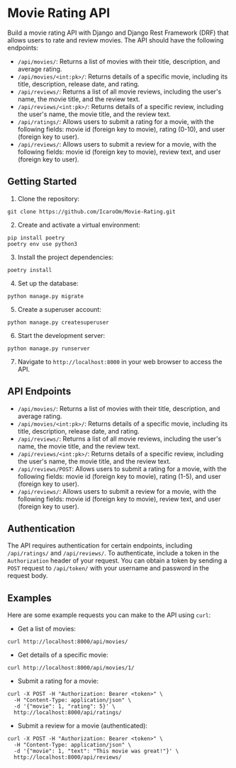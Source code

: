 # Movie Rating API

Build a movie rating API with Django and Django Rest Framework (DRF) that allows users to rate and review movies. The API should have the following endpoints:

- `/api/movies/`: Returns a list of movies with their title, description, and average rating.
- `/api/movies/<int:pk>/`: Returns details of a specific movie, including its title, description, release date, and rating.
- `/api/reviews/`: Returns a list of all movie reviews, including the user's name, the movie title, and the review text.
- `/api/reviews/<int:pk>/`: Returns details of a specific review, including the user's name, the movie title, and the review text.
- `/api/ratings/`: Allows users to submit a rating for a movie, with the following fields: movie id (foreign key to movie), rating (0-10), and user (foreign key to user).
- `/api/reviews/`: Allows users to submit a review for a movie, with the following fields: movie id (foreign key to movie), review text, and user (foreign key to user).

## Getting Started

1. Clone the repository:

```
git clone https://github.com/IcaroOm/Movie-Rating.git

```

2. Create and activate a virtual environment:

```
pip install poetry
poetry env use python3
```

3. Install the project dependencies:

```
poetry install
```

4. Set up the database:

```
python manage.py migrate
```

5. Create a superuser account:

```
python manage.py createsuperuser
```

6. Start the development server:

```
python manage.py runserver
```

7. Navigate to `http://localhost:8000` in your web browser to access the API.

## API Endpoints

- `/api/movies/`: Returns a list of movies with their title, description, and average rating.
- `/api/movies/<int:pk>/`: Returns details of a specific movie, including its title, description, release date, and rating.
- `/api/reviews/`: Returns a list of all movie reviews, including the user's name, the movie title, and the review text.
- `/api/reviews/<int:pk>/`: Returns details of a specific review, including the user's name, the movie title, and the review text.
- `/api/reviews/POST`: Allows users to submit a rating for a movie, with the following fields: movie id (foreign key to movie), rating (1-5), and user (foreign key to user).
- `/api/reviews/`: Allows users to submit a review for a movie, with the following fields: movie id (foreign key to movie), review text, and user (foreign key to user).

## Authentication

The API requires authentication for certain endpoints, including `/api/ratings/` and `/api/reviews/`. To authenticate, include a token in the `Authorization` header of your request. You can obtain a token by sending a `POST` request to `/api/token/` with your username and password in the request body.

## Examples

Here are some example requests you can make to the API using `curl`:

- Get a list of movies:

```
curl http://localhost:8000/api/movies/
```

- Get details of a specific movie:

```
curl http://localhost:8000/api/movies/1/
```

- Submit a rating for a movie:

```
curl -X POST -H "Authorization: Bearer <token>" \
  -H "Content-Type: application/json" \
  -d '{"movie": 1, "rating": 5}' \
  http://localhost:8000/api/ratings/
```

- Submit a review for a movie (authenticated):

```
curl -X POST -H "Authorization: Bearer <token>" \
  -H "Content-Type: application/json" \
  -d '{"movie": 1, "text": "This movie was great!"}' \
  http://localhost:8000/api/reviews/
```
